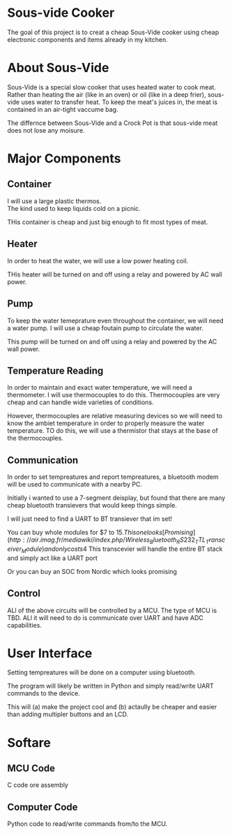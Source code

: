 # Sous-vide Cooker

The goal of this project is to creat a cheap Sous-Vide cooker using cheap electronic components and items already in my kitchen.

# About Sous-Vide
Sous-Vide is a special slow cooker that uses heated water to cook meat.
Rather than heating the air (like in an oven) or oil (like in a deep frier), sous-vide uses water to transfer heat.
To keep the meat's juices in, the meat is contained in an air-tight vaccume bag.

The differnce between Sous-Vide and a Crock Pot is that sous-vide meat does not lose any moisure.

# Major Components

## Container
I will use a large plastic thermos.  
The kind used to keep liquids cold on a picnic.

THis container is cheap and just big enough to fit most types of meat.

## Heater
In order to heat the water, we will use a low power heating coil.

THis heater will be turned on and off using a relay and powered by AC wall power.

## Pump
To keep the water temeprature even throughout the container, we will need a water pump.
I will use a cheap foutain pump to circulate the water.

This pump will be turned on and off using a relay and powered by the AC wall power.

## Temperature Reading
In order to maintain and exact water temperature, we will need a thermometer.
I will use thermocouples to do this.
Thermocouples are very cheap and can handle wide varieties of conditions.

However, thermocouples are relative measuring devices so we will need to know the ambiet temperature in order to properly measure the water temperature.
TO do this, we will use a thermistor that stays at the base of the thermocouples.

## Communication
In order to set tempreatures and report tempreatures, a bluetooth modem will be used to communicate with a nearby PC.

Initially i wanted to use a 7-segment deisplay, but found that there are many cheap bluetooth transievers that would keep things simple.

I will just need to find a UART to BT transiever that im set!

You can buy whole modules for $7 to $15. 
This one looks [Promising](http://air.imag.fr/mediawiki/index.php/Wireless_Bluetooth_RS232_TTL_Transceiver_Module) and only costs 4$
This transcevier will handle the entire BT stack and simply act like a UART port

Or you can buy an SOC from Nordic which looks promising

## Control
ALl of the above circuits will be controlled by a MCU.
The type of MCU is TBD.
ALl it will need to do is communicate over UART and have ADC capabilities.


# User Interface
Setting tempreatures will be done on a computer using bluetooth.

The program will likely be written in Python and simply read/write UART commands to the device.

This will (a) make the project cool and (b) actaully be cheaper and easier than  adding multipler buttons and an LCD.


# Softare

## MCU Code
C code ore assembly

## Computer Code
Python code to read/write commands from/to the MCU.
